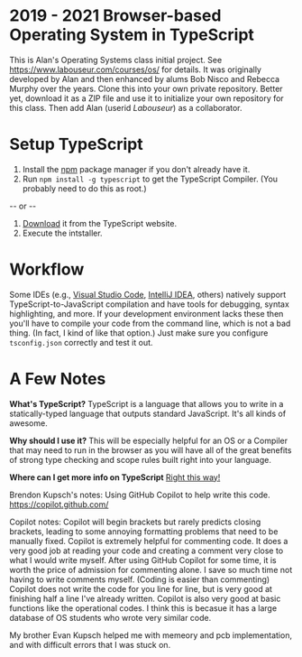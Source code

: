 2019 - 2021 Browser-based Operating System in TypeScript
========================================================

This is Alan's Operating Systems class initial project.
See https://www.labouseur.com/courses/os/ for details.
It was originally developed by Alan and then enhanced by alums Bob Nisco and Rebecca Murphy over the years.
Clone this into your own private repository. Better yet, download it as a ZIP file and use it to initialize your own repository for this class. 
Then add Alan (userid *Labouseur*) as a collaborator.

Setup TypeScript
================

1. Install the [npm](https://www.npmjs.org/) package manager if you don't already have it.
1. Run `npm install -g typescript` to get the TypeScript Compiler. (You probably need to do this as root.)

-- or -- 

1. [Download](https://www.typescriptlang.org/download) it from the TypeScript website.
2. Execute the intstaller.

Workflow
=============

Some IDEs (e.g., [Visual Studio Code](https://code.visualstudio.com), [IntelliJ IDEA](https://www.jetbrains.com/idea/), others) 
natively support TypeScript-to-JavaScript compilation and have tools for debugging, syntax highlighting, and more.
If your development environment lacks these then you'll have to compile your code from the command line, which is not a bad thing. 
(In fact, I kind of like that option.) Just make sure you configure `tsconfig.json` correctly and test it out.

A Few Notes
===========

**What's TypeScript?**
TypeScript is a language that allows you to write in a statically-typed language that outputs standard JavaScript.
It's all kinds of awesome.

**Why should I use it?**
This will be especially helpful for an OS or a Compiler that may need to run in the browser as you will have all of the great benefits of strong type checking and scope rules built right into your language.

**Where can I get more info on TypeScript**
[Right this way!](http://www.typescriptlang.org/)


Brendon Kupsch's notes:
Using GitHub Copilot to help write this code.
 https://copilot.github.com/ 

 Copilot notes:
 Copilot will begin brackets but rarely predicts closing brackets, leading to some annoying formatting problems that need to be manually fixed. 
 Copilot is extremely helpful for commenting code. It does a very good job at reading your code and creating a comment very close to what I would write myself.
 After using GitHub Copilot for some time, it is worth the price of admission for commenting alone. I save so much time not having to write comments myself. (Coding is easier than commenting)
 Copilot does not write the code for you line for line, but is very good at finishing half a line I've already written.
 Copilot is also very good at basic functions like the operational codes. I think this is becasue it has a large database of OS students who wrote very similar code.
 
 My brother Evan Kupsch helped me with memeory and pcb implementation, and with difficult errors that I was stuck on.